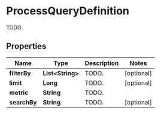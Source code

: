 

# ProcessQueryDefinition

TODO.
## Properties

Name | Type | Description | Notes
------------ | ------------- | ------------- | -------------
**filterBy** | **List&lt;String&gt;** | TODO. |  [optional]
**limit** | **Long** | TODO. |  [optional]
**metric** | **String** | TODO. | 
**searchBy** | **String** | TODO. |  [optional]



